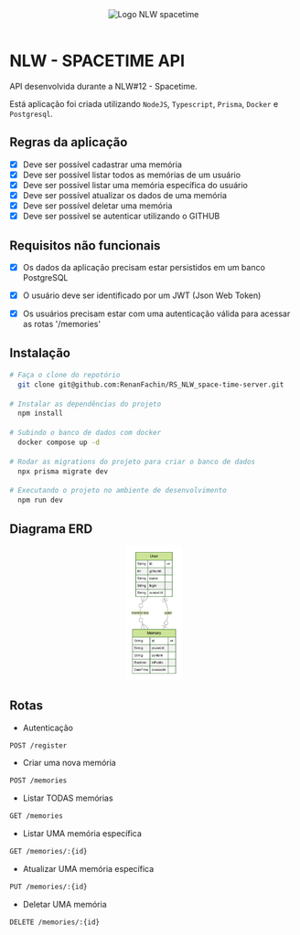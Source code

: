 <div align="center">
  <img 
    alt="Logo NLW spacetime" 
    title="NLW" 
    src="https://i.imgur.com/cFZADk4.png"
  >
</div>
<br>

# NLW - SPACETIME API
API desenvolvida durante a NLW#12 - Spacetime.

Está aplicação foi criada utilizando `NodeJS`, `Typescript`, `Prisma`, `Docker` e `Postgresql`.

## Regras da aplicação
  - [x] Deve ser possível cadastrar uma memória
  - [x] Deve ser possível listar todos as memórias de um usuário
  - [x] Deve ser possível listar uma memória específica do usuário
  - [x] Deve ser possível atualizar os dados de uma memória
  - [x] Deve ser possível deletar uma memória
  - [x] Deve ser possível se autenticar utilizando o GITHUB

## Requisitos não funcionais
  - [x] Os dados da aplicação precisam estar persistidos em um banco PostgreSQL
  - [x] O usuário deve ser identificado por um JWT (Json Web Token)
  - [x] Os usuários precisam estar com uma autenticação válida para acessar as rotas '/memories'


## Instalação
```sh
# Faça o clone do repotório
  git clone git@github.com:RenanFachin/RS_NLW_space-time-server.git

# Instalar as dependências do projeto
  npm install

# Subindo o banco de dados com docker
  docker compose up -d

# Rodar as migrations do projeto para criar o banco de dados
  npx prisma migrate dev

# Executando o projeto no ambiente de desenvolvimento
  npm run dev
```

## Diagrama ERD
<div align="center">
    <img width="20%" alt="Diagrama ERD" src="./prisma/ERD.svg">
</div>

## Rotas
- Autenticação
```bash
POST /register
```

- Criar uma nova memória
```bash
POST /memories
```

- Listar TODAS memórias
```bash
GET /memories
```

- Listar UMA memória específica
```bash
GET /memories/:{id}
```

- Atualizar UMA memória específica
```bash
PUT /memories/:{id}
```

- Deletar UMA memória
```bash
DELETE /memories/:{id}
```